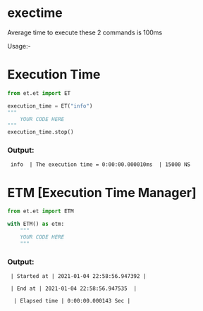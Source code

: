 # exectime

Average time to execute these 2 commands is 100ms

Usage:-

# Execution Time
```python
from et.et import ET

execution_time = ET("info")
"""
    YOUR CODE HERE
"""
execution_time.stop()
```
### Output:
```
 info  | The execution time = 0:00:00.000010ms  | 15000 NS
 ```

# ETM [Execution Time Manager]
```python
from et.et import ETM

with ETM() as etm:
    """
    YOUR CODE HERE
    """
```
### Output:
```
 | Started at | 2021-01-04 22:58:56.947392 |

 | End at | 2021-01-04 22:58:56.947535  |

  | Elapsed time | 0:00:00.000143 Sec | 
```




